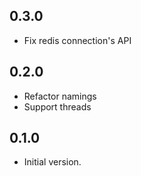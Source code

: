 ## 0.3.0

- Fix redis connection's API

## 0.2.0

- Refactor namings
- Support threads

## 0.1.0

- Initial version.
